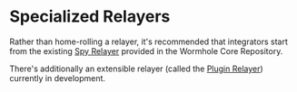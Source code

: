 # Specialized Relayers

Rather than home-rolling a relayer, it's recommended that integrators start from the existing [Spy Relayer](https://github.com/wormhole-foundation/wormhole/tree/dev.v2/relayer/spy_relayer) provided in the Wormhole Core Repository.

There's additionally an extensible relayer (called the [Plugin Relayer](https://github.com/wormhole-foundation/wormhole/tree/feat/plugin_relayer/relayer/plugin_relayer)) currently in development.

<!-- To aid in the development of relayers, a extensible relayer implementation (called the [plugin relayer]()) has been provided in the Wormhole Core Repository.

It's recommended that integrators create their own plugin for the plugin relayer, rather than home-roll a relayer themselves. Using the plugin relayer allows integrators to take advantage of the robust hot-wallet and scheduling built into the relayer's kernel, as well as leveraging plugins which are built by other integrators.  -->
